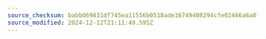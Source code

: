 ```yaml
---
source_checksum: babbd69831df745ea11556b0518ade16749408294cfe02466a6a8fe8e66a9f08
source_modified: 2024-12-12T21:11:49.595Z
---
```


